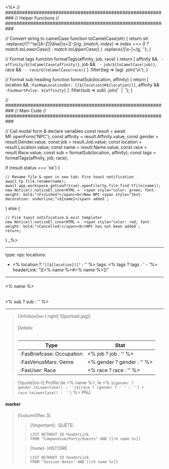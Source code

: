 <%*
// ###########################################################
//                       Helper Functions
// ###########################################################

// Convert string to camelCase
function toCamelCase(str) {
  return str
    .replace(/(?:^\w|[A-Z]|\b\w|\s+|[-_])/g, (match, index) =>
      index === 0 ? match.toLowerCase() : match.toUpperCase()
    )
    .replace(/[\s-_]+/g, '');
}

// Format tags
function formatTags(affinity, job, race) {
  return [
    affinity && ` - affinity/${toCamelCase(affinity)}`,
    job && ` - job/${toCamelCase(job)}`,
    race && ` - race/${toCamelCase(race)}`
  ]
  .filter(tag => tag)
  .join('\n');
}

// Format sub heading
function formatSub(location, affinity) {
  return [
    location && `:FasMapLocationDot: [[${location}#${location}]]`,
    affinity && `:FasHeartPulse: ${affinity}`
  ]
  .filter(sub => sub)
  .join('&nbsp;&nbsp;|&nbsp;&nbsp;');
}


// ###########################################################
//                         Main Code
// ###########################################################

// Call modal form & declare variables
const result = await MF.openForm('NPC');
const affinity = result.Affinity.value;
const gender = result.Gender.value;
const job = result.Job.value;
const location = result.Location.value;
const name = result.Name.value;
const race = result.Race.value;
const sub = formatSub(location, affinity);
const tags = formatTags(affinity, job, race);

if (result.status === 'ok') {

    // Rename file & open in new tab; Fire toast notification
    await tp.file.rename(name);
    await app.workspace.getLeaf(true).openFile(tp.file.find_tfile(name));
    new Notice().noticeEl.innerHTML = `<span style="color: green; font-weight: bold;">Finished!</span><br>New NPC <span style="text-decoration: underline;">${name}</span> added`;

} else {

    // Fire toast notification & exit templater
    new Notice().noticeEl.innerHTML = `<span style="color: red; font-weight: bold;">Cancelled:</span><br>NPC has not been added`;
    return;
}
_%>

---
type: npc
locations:
 - <% location ? `"[[${location}]]"` : '' %>
tags:
<% tags ? tags : ' - '%>
headerLink: "[[<% name %>#<% name %>]]"
---
###### <% name %>
<span class="sub2"><% sub ? sub : '' %> </span>
___

> [!infobox|no-t right]
> ![[portrait.jpg]]
> ###### Details:
> | Type | Stat |
> | ---- | ---- |
> | :FasBriefcase: Occupation |  <% job ? job : '' %> |
> | :FasVenusMars: Genre | <% gender ? gender : '' %> |
> | :FasUser: Race | <% race ? race : '' %> |
<span class="clearfix"></span>

> [!quote|no-t]
>Profile de <% name %>, le <% `${gender ? gender.toLowerCase() : ''}${race ? (gender ? ' ' : '') + race.toLowerCase() : ''}` %> PNJ.
#### marker
> [!column|flex 3]
>> [!important]- QUÊTE:
>>```dataview
>>LIST WITHOUT ID headerLink
>>FROM "Compendium/Party/Quests" AND [[<% name %>]]
>
>>[!note]- HISTOIRE
>>```dataview
>>LIST WITHOUT ID headerLink
>>FROM "Session Notes" AND [[<% name %>]]
